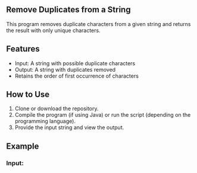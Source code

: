 ## Remove Duplicates from a String

This program removes duplicate characters from a given string and returns the result with only unique characters.

## Features
- Input: A string with possible duplicate characters
- Output: A string with duplicates removed
- Retains the order of first occurrence of characters

## How to Use
1. Clone or download the repository.
2. Compile the program (if using Java) or run the script (depending on the programming language).
3. Provide the input string and view the output.

## Example
### Input:

